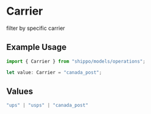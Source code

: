 # Carrier

filter by specific carrier

## Example Usage

```typescript
import { Carrier } from "shippo/models/operations";

let value: Carrier = "canada_post";
```

## Values

```typescript
"ups" | "usps" | "canada_post"
```